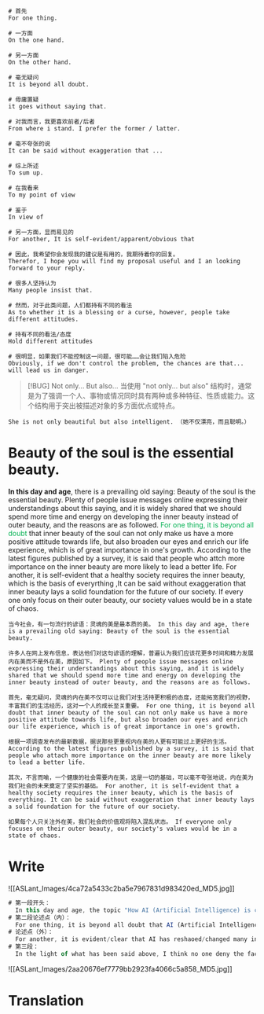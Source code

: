 
```ENGLISH
# 首先
For one thing.

# 一方面
On the one hand.

# 另一方面
On the other hand.

# 毫无疑问
It is beyond all doubt.

# 毋庸置疑
it goes without saying that.

# 对我而言，我更喜欢前者/后者
From where i stand. I prefer the former / latter.

# 毫不夸张的说
It can be said without exaggeration that ...

# 综上所述
To sum up.

# 在我看来
To my point of view

# 鉴于
In view of

# 另一方面，显而易见的
For another, It is self-evident/apparent/obvious that

# 因此，我希望你会发现我的建议是有用的，我期待着你的回复。
Therefor, I hope you will find my proposal useful and I an looking forward to your reply.

# 很多人坚持认为
Many people insist that.

# 然而，对于此类问题，人们都持有不同的看法
As to whether it is a blessing or a curse, however, people take different attitudes.

# 持有不同的看法/态度
Hold different attitudes

# 很明显，如果我们不能控制这一问题，很可能……会让我们陷入危险
Obviously, if we don't control the problem, the chances are that... will lead us in danger.
```

> [!BUG] Not only... But also...
当使用 "not only... but also" 结构时，通常是为了强调一个人、事物或情况同时具有两种或多种特征、性质或能力。这个结构用于突出被描述对象的多方面优点或特点。

```ENGLISH
She is not only beautiful but also intelligent. （她不仅漂亮，而且聪明。）
```

# Beauty of the soul is the essential beauty.

**In this day and age**, there is a prevailing old saying: Beauty of the soul is the essential beauty. Plenty of people issue messages online expressing their understandings about this saying, and it is widely shared that we should spend more time and energy on developing the inner beauty instead of outer beauty, and the reasons are as followed.
<font color="#00b050">For one thing, it is beyond all doubt</font> that inner beauty of the soul can not only make us have a more positive attitude towards life, but also broaden our eyes and enrich our life experience, which is of great importance in one's growth.  According to the latest figures published by a survey, it is said that people who attch more importance on the inner beauty are more likely to lead a better life.
For another, it is self-evident that a healthy society requires the inner beauty, which is the basis of everyrthing ,It can be said without exaggeration that inner beauty lays a solid foundation for the future of our society. If every one only focus on their outer beauty, our society values would be in a state of chaos.


```text
当今社会，有一句流行的谚语：灵魂的美是最本质的美。 In this day and age, there is a prevailing old saying: Beauty of the soul is the essential beauty.

许多人在网上发布信息，表达他们对这句谚语的理解，普遍认为我们应该花更多时间和精力发展内在美而不是外在美，原因如下。 Plenty of people issue messages online expressing their understandings about this saying, and it is widely shared that we should spend more time and energy on developing the inner beauty instead of outer beauty, and the reasons are as follows.

首先，毫无疑问，灵魂的内在美不仅可以让我们对生活持更积极的态度，还能拓宽我们的视野，丰富我们的生活经历，这对一个人的成长至关重要。 For one thing, it is beyond all doubt that inner beauty of the soul can not only make us have a more positive attitude towards life, but also broaden our eyes and enrich our life experience, which is of great importance in one's growth.

根据一项调查发布的最新数据，据说那些更重视内在美的人更有可能过上更好的生活。 According to the latest figures published by a survey, it is said that people who attach more importance on the inner beauty are more likely to lead a better life.

其次，不言而喻，一个健康的社会需要内在美，这是一切的基础，可以毫不夸张地说，内在美为我们社会的未来奠定了坚实的基础。 For another, it is self-evident that a healthy society requires the inner beauty, which is the basis of everything. It can be said without exaggeration that inner beauty lays a solid foundation for the future of our society.

如果每个人只关注外在美，我们社会的价值观将陷入混乱状态。 If everyone only focuses on their outer beauty, our society's values would be in a state of chaos.
```

# Write
![[ASLant_Images/4ca72a5433c2ba5e7967831d983420ed_MD5.jpg]]

```js
# 第一段开头：
  In this day and age, the topic "How AI (Artificial Intelligence) is changing our life" become one of the most searched words on the internet. Plenty of people issue messages online expressing their opinions. From where I stand, I take the view that it is mainly reflected/showed in two ways/aspects.
# 第二段论述点（内）：
  For one thing, it is beyond all doubt that AI (Artificial Intelligence) can not only improve the work or study efficiency, but also broaden the way we communicate with the world, like AI robots or machines. According to the latest figures published by a survey, it is said that over 80% people have the experiences of using AI products.
# 论述点（外）：
  For another, it is evident/clear that AI has reshaoed/changed many industries, from shopping to movie, from education to medial system. It can be said without exaggeration that AI can lay a solid foundation for our society.
# 第三段：
  In the light of what has been said above, I think no one deny the fact that AI is necessary for us and if you rational make use of AI, you will get a shining future.
```

![[ASLant_Images/2aa20676ef7779bb2923fa4066c5a858_MD5.jpg]]

# Translation



```ENGLISH

```

